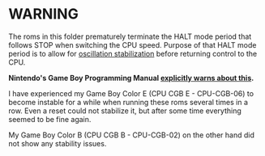 # WARNING

The roms in this folder prematurely terminate the HALT mode period that follows
STOP when switching the CPU speed.
Purpose of that HALT mode period is to allow for
[oscillation stabilization](https://archive.org/details/GameBoyProgManVer1.1/page/n256)
before returning control to the CPU.

**Nintendo's Game Boy Programming Manual
[explicitly warns about this](https://archive.org/details/GameBoyProgManVer1.1/page/n34).**

I have experienced my Game Boy Color E (CPU CGB E - CPU-CGB-06) to become
instable for a while when running these roms several times in a row.
Even a reset could not stabilize it,
but after some time everything seemed to be fine again.

My Game Boy Color B (CPU CGB B - CPU-CGB-02) on the other hand did not show any
stability issues.
